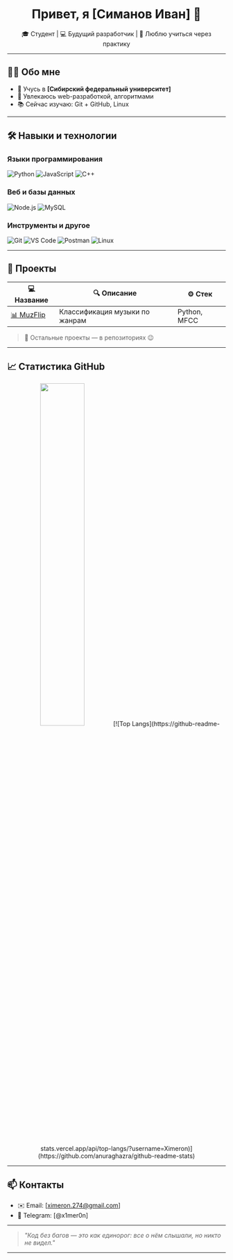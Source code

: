 <h1 align="center">Привет, я [Симанов Иван] 👋</h1>

<p align="center">
  🎓 Студент | 💻 Будущий разработчик | 🌱 Люблю учиться через практику
</p>

---

## 🧑‍💻 Обо мне

- 🏫 Учусь в **[Сибирский федеральный университет]**
- 🔬 Увлекаюсь web-разработкой, алгоритмами
- 📚 Сейчас изучаю: Git + GitHub, Linux
---

## 🛠️ Навыки и технологии

### Языки программирования
![Python](https://img.shields.io/badge/Python-3776AB?style=for-the-badge&logo=python&logoColor=white)
![JavaScript](https://img.shields.io/badge/JavaScript-F7DF1E?style=for-the-badge&logo=javascript&logoColor=black)
![C++](https://img.shields.io/badge/C++-00599C?style=for-the-badge&logo=cplusplus&logoColor=white)

### Веб и базы данных
![Node.js](https://img.shields.io/badge/Node.js-339933?style=for-the-badge&logo=nodedotjs&logoColor=white)
![MySQL](https://img.shields.io/badge/MySQL-005C84?style=for-the-badge&logo=mysql&logoColor=white)

### Инструменты и другое
![Git](https://img.shields.io/badge/Git-F05032?style=for-the-badge&logo=git&logoColor=white)
![VS Code](https://img.shields.io/badge/VS%20Code-007ACC?style=for-the-badge&logo=visualstudiocode&logoColor=white)
![Postman](https://img.shields.io/badge/Postman-FF6C37?style=for-the-badge&logo=postman&logoColor=white)
![Linux](https://img.shields.io/badge/Linux-FCC624?style=for-the-badge&logo=linux&logoColor=black)

---

## 📌 Проекты

| 💻 Название | 🔍 Описание | ⚙️ Стек |
|------------|-------------|--------|
| [📊 MuzFlip](https://github.com/Ximeron/MuzFlip) | Классификация музыки по жанрам | Python, MFCC |
> 📁 Остальные проекты — в репозиториях 😉

---

## 📈 Статистика GitHub

<p align="center">
  <img width="45%" src="https://github-readme-stats.vercel.app/api?username=Ximeron&show_icons=true&theme=radical&hide_border=true" />
  [![Top Langs](https://github-readme-stats.vercel.app/api/top-langs/?username=Ximeron)](https://github.com/anuraghazra/github-readme-stats)

</p>

---

## 📫 Контакты

- ✉️ Email: [ximeron.274@gmail.com]
- 💬 Telegram: [@x1mer0n]
---

> _"Код без багов — это как единорог: все о нём слышали, но никто не видел."_

---

